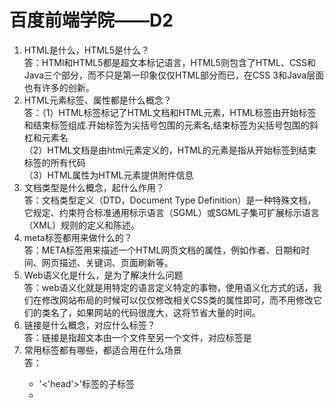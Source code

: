 <!DOCTYPE html>
<html>
  <head>
    <h1>百度前端学院——D2</h1>
  </head>
  
  <body>
    <div>
      <ol>
        <li>HTML是什么，HTML5是什么？</li>
        <span>答：HTMl和HTML5都是超文本标记语言，HTML5则包含了HTML、CSS和Java三个部分，而不只是第一印象仅仅HTML部分而已，在CSS 3和Java层面也有许多的创新。</span>
        <li>HTML元素标签、属性都是什么概念？</li>
        <div>答：（1）HTML标签标记了HTML文档和HTML元素，HTML标签由开始标签和结束标签组成.开始标签为尖括号包围的元素名,结束标签为尖括号包围的斜杠和元素名
        </div>
        <div>
        （2）HTML文档是由html元素定义的，HTML的元素是指从开始标签到结束标签的所有代码
        </div>
        <div>
        （3）HTML属性为HTML元素提供附件信息
        <div>
        <li>文档类型是什么概念，起什么作用？</li>
        <span>答：文档类型定义（DTD，Document Type Definition）是一种特殊文档，它规定、约束符合标准通用标示语言（SGML）或SGML子集可扩展标示语言（XML）规则的定义和陈述。</span>
        <li>meta标签都用来做什么的？</li>
        <span>答：META标签用来描述一个HTML网页文档的属性，例如作者、日期和时间、网页描述、关键词、页面刷新等。</span>
        <li>Web语义化是什么，是为了解决什么问题</li>
        <span>答：web语义化就是用特定的语言定义特定的事物，使用语义化方式的话，我们在修改网站布局的时候可以仅仅修改相关CSS类的属性即可，而不用修改它们的类名了，如果网站的代码很庞大，这将节省大量的时间。</span>
        <li>链接是什么概念，对应什么标签？</li>
        <span>答：链接是指超文本由一个文件至另一个文件，对应标签是<a href=""...></a></span>
        <li>常用标签都有哪些，都适合用在什么场景</li>
        <div>
        答：
        <ul>
          <li>'<'head'>'标签的子标签</li>
          <li><title>标签：设置标题，设置完成后可以显示到IE窗口的标题上</li>
          <li><style>标签：引入css文件</li>
          <li><script>标签：引入javascript文件</li>
        </ul>
        </div>
        <li>表单标签都有哪些，对应着什么功能，都有哪些属性？</li>
        <span>答：<form> 标签用于创建 HTML 表单,表单能够包含 input 元素，比如文本字段、复选框、单选框、提交按钮等等。属性有：action{URL}，method{get/post},enctype{string}</span>
        <li>ol, ul, li, dl, dd, dt等这些标签都适合用在什么地方，举个例子</li>
        <div>答：
        <ul>
          <li>ol:有序列表，每个列表项始于li，此列项目使用数字标记</li>
          <li>ul:有序列表，每个列表项始于li，此列项目使用粗体圆点标记</li>
          <li>dl:自定义列表，是项目及其注释的组合。自定义列表以 dl 标签开始。每个自定义列表项以 dt 开始。每个自定义列表项的定义以 dd 开始。</li>
        </ul>
        </div>
      </ol>
    </div>
  </body>
</html>
